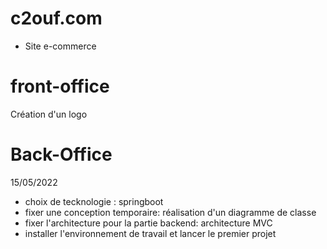 # c2ouf.com
- Site e-commerce

# front-office
Création d'un logo 

























# Back-Office
15/05/2022
- choix de tecknologie : springboot
- fixer une conception temporaire: réalisation d'un diagramme de classe
- fixer l'architecture pour la partie backend: architecture MVC 
- installer l'environnement de travail et lancer le premier projet






























